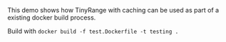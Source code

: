 This demo shows how TinyRange with caching can be used as part of a existing docker build process.

Build with `docker build -f test.Dockerfile -t testing .`